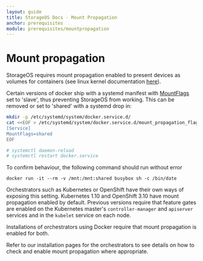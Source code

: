 ```yaml
---
layout: guide
title: StorageOS Docs - Mount Propagation
anchor: prerequisites
module: prerequisites/mountpropagation
---
```


# Mount propagation

StorageOS requires mount propagation enabled to present devices as volumes for
containers (see linux kernel documentation
[here](http://man7.org/linux/man-pages/man2/mount.2.html)).

Certain versions of docker ship with a systemd manifest with
[MountFlags](https://www.freedesktop.org/software/systemd/man/systemd.exec.html#) set
to 'slave', thus preventing StorageOS from working. This can be removed or set
to 'shared' with a systemd drop in:

```bash
mkdir -p /etc/systemd/system/docker.service.d/
cat <<EOF > /etc/systemd/system/docker.service.d/mount_propagation_flags.conf
[Service]
MountFlags=shared
EOF

# systemctl daemon-reload
# systemctl restart docker.service
```

To confirm behaviour, the following command should run without error

```
docker run -it --rm -v /mnt:/mnt:shared busybox sh -c /bin/date
```

Orchestrators such as Kubernetes or OpenShift have their own ways of exposing
this setting. Kubernetes 1.10 and OpenShift 3.10 have mount propagation enabled by
default. Previous versions require that feature gates are enabled on the
Kubernetes master's `controller-manager` and `apiserver` services and in the
`kubelet` service on each node.

Installations of orchestrators using Docker require that mount propagation is
enabled for both.

Refer to our installation pages for the orchestrators to see details on how to
check and enable mount propagation where appropriate.
